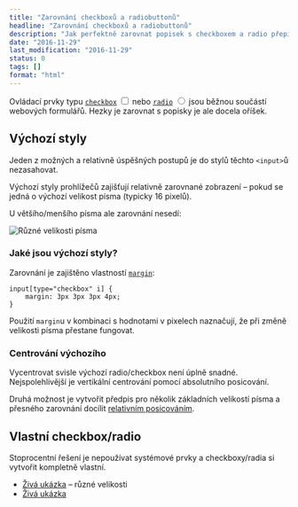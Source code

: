 ```yaml
---
title: "Zarovnání checkboxů a radiobuttonů"
headline: "Zarovnání checkboxů a radiobuttonů"
description: "Jak perfektně zarovnat popisek s checkboxem a radio přepínačem."
date: "2016-11-29"
last_modification: "2016-11-29"
status: 0
tags: []
format: "html"
---
```


<p>Ovládací prvky typu <a href="/input#type-checkbox"><code>checkbox</code></a> <span class="live"><input type="checkbox"></span> nebo <a href="/input#type-radio"><code>radio</code></a> <span class="live"><input type="radio"></span> jsou běžnou součástí webových formulářů. Hezky je zarovnat s popisky je ale docela oříšek.</p>




<h2 id="vychozi">Výchozí styly</h2>

<p>Jeden z možných a relativně úspěšných postupů je do stylů těchto <code>&lt;input></code>ů nezasahovat.</p>

<p>Výchozí styly prohlížečů zajišťují relativně zarovnané zobrazení – pokud se jedná o výchozí velikost písma (typicky 16 pixelů).</p>

<p>U většího/menšího písma ale zarovnání nesedí:</p>

<p><img src="/files/centrovani-checkbox-radio/velikost-pisma.png" alt="Různé velikosti písma" class="border"></p>


















<h3 id="jake">Jaké jsou výchozí styly?</h3>

<p>Zarovnání je zajištěno vlastností <a href="/margin"><code>margin</code></a>:</p>

<pre><code>input[type="checkbox" i] {
    margin: 3px 3px 3px 4px;
}</code></pre>







<p>Použití <code>margin</code>u v kombinaci s hodnotami v pixelech naznačují, že při změně velikosti písma přestane fungovat.</p>




<h3 id="centrovani-vychoziho">Centrování výchozího</h3>

<p>Vycentrovat svisle výchozí radio/checkbox není úplně snadné. Nejspolehlivější je vertikální centrování pomocí absolutního posicování.</p>

<p>Druhá možnost je vytvořit předpis pro několik základních velikostí písma a přesného zarovnání docílit <a href="/position#relative">relativním posicováním</a>.</p>




<h2 id="vlastni">Vlastní checkbox/radio</h2>

<p>Stoprocentní řešení je nepoužívat systémové prvky a checkboxy/radia si vytvořit kompletně vlastní.</p>


<ul>
  <li><a href="http://kod.djpw.cz/aedc">Živá ukázka</a> – různé velikosti </li>
  <li><a href="http://kod.djpw.cz/cedc">Živá ukázka</a></li>
</ul>